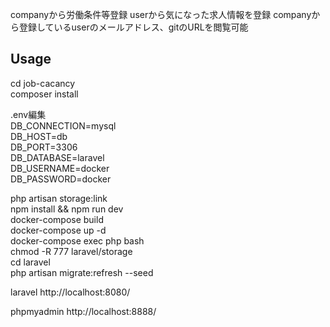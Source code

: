 companyから労働条件等登録
userから気になった求人情報を登録
companyから登録しているuserのメールアドレス、gitのURLを閲覧可能

## Usage
cd job-cacancy<br>
composer install<br>

.env編集<br>
DB_CONNECTION=mysql<br>
DB_HOST=db<br>
DB_PORT=3306<br>
DB_DATABASE=laravel<br>
DB_USERNAME=docker<br>
DB_PASSWORD=docker<br>

php artisan storage:link<br>
npm install && npm run dev<br>
docker-compose build<br>
docker-compose up -d<br>
docker-compose exec php bash<br>
chmod -R 777 laravel/storage<br>
cd laravel<br>
php artisan migrate:refresh --seed<br>

laravel
http://localhost:8080/

phpmyadmin
http://localhost:8888/




